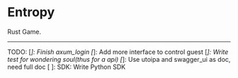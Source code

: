# Entropy

Rust Game.

---

TODO:
[*]: Finish axum_login
[*]: Add more interface to control guest
[*]: Write test for wondering soul(thus for a api)
[*]: Use utoipa and swagger_ui as doc, need full doc
[ ]: SDK: Write Python SDK

